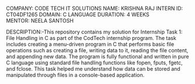 COMPANY: CODE TECH IT SOLUTIONS
NAME: KRISHNA RAJ
INTERN ID: CT04DF1265
DOMAIN: C LANGUAGE
DURATION: 4 WEEKS
MENTOR: NEELA SANTOSH

DESCRIPTION:-This repository contains my solution for Internship Task 1: File Handling in C as part of the CodTech internship program. The task includes creating a menu-driven program in C that performs basic file operations such as creating a file, writing data to it, reading the file content, and appending new data. The program is fully functional and written in pure C language using standard file handling functions like fopen, fputs, fgetc, and fclose. This task helped me understand how data can be stored and manipulated through files in a console-based application.

